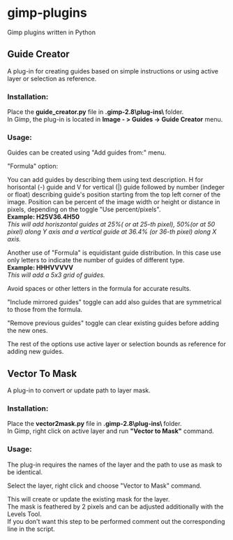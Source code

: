 # gimp-plugins
Gimp plugins written in Python

<h2>Guide Creator</h2>

A plug-in for creating guides based on simple instructions or using active layer or selection as reference.

<h3>Installation:</h3>

Place the <b>guide_creator.py</b> file in <b>\.gimp-2.8\plug-ins\ </b> folder.<br>
In Gimp, the plug-in is located in <b>Image - > Guides -> Guide Creator</b> menu.

<h3>Usage:</h3>

Guides can be created using "Add guides from:" menu.

"Formula" option:

You can add guides by describing them using text description.
H for horisontal (-) guide and V for vertical (|) guide followed by number (indeger or float) describing guide's position starting from the top left corner of the image. Position can be percent of the image width or height or distance in pixels, depending on the toggle "Use percent/pixels".</br>
<b>Example: H25V36.4H50</b><br>
<i>This will add horiszontal guides at 25%( or at 25-th pixel), 50%(or at 50 pixel) along Y axis and a vertical guide at 36.4% (or 36-th pixel) along X axis.</i>


Another use of "Formula" is equidistant guide distribution. In this case use only letters to indicate the number of guides of different type.</br>
<b>Example: HHHVVVVV</b></br>
<i>This will add a 5x3 grid of guides.</i>

Avoid spaces or other letters in the formula for accurate results.

"Include mirrored guides" toggle can add also guides that are symmetrical to those from the formula.

"Remove previous guides" toggle can clear existing guides before adding the new ones.

The rest of the options use active layer or selection bounds as reference for adding new guides.

<h2>Vector To Mask</h2>

A plug-in to convert or update path to layer mask.

<h3>Installation:</h3>

Place the <b>vector2mask.py</b> file in <b>.gimp-2.8\plug-ins\ </b>folder.<br>
In Gimp, right click on active layer and run <b>"Vector to Mask"</b> command.

<h3>Usage:</h3>

The plug-in requires the names of the layer and the path to use as mask to be identical.

Select the layer, right click and choose "Vector to Mask" command.

This will create or update the existing mask for the layer.<br>
The mask is feathered by 2 pixels and can be adjusted additionally with the Levels Tool.<br>
If you don't want this step to be performed comment out the corresponding line in the script.<br>
